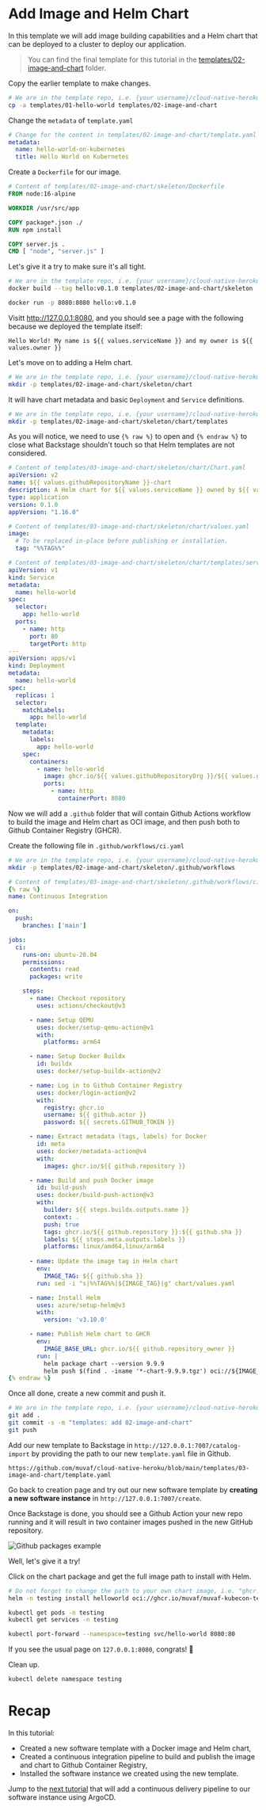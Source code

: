 # Add Image and Helm Chart

In this template we will add image building capabilities and a Helm chart that
can be deployed to a cluster to deploy our application.

> You can find the final template for this tutorial in the
> [templates/02-image-and-chart](templates/02-image-and-chart) folder.

Copy the earlier template to make changes.
```bash
# We are in the template repo, i.e. {your username}/cloud-native-heroku on Github.
cp -a templates/01-hello-world templates/02-image-and-chart
```

Change the `metadata` of `template.yaml`
```yaml
# Change for the content in templates/02-image-and-chart/template.yaml
metadata:
  name: hello-world-on-kubernetes
  title: Hello World on Kubernetes
```

Create a `Dockerfile` for our image.
```dockerfile
# Content of templates/02-image-and-chart/skeleton/Dockerfile
FROM node:16-alpine

WORKDIR /usr/src/app

COPY package*.json ./
RUN npm install

COPY server.js .
CMD [ "node", "server.js" ]
```

Let's give it a try to make sure it's all tight.
```bash
# We are in the template repo, i.e. {your username}/cloud-native-heroku on Github.
docker build --tag hello:v0.1.0 templates/02-image-and-chart/skeleton
```
```bash
docker run -p 8080:8080 hello:v0.1.0
```

Visitt http://127.0.0.1:8080, and you should see a page with the following
because we deployed the template itself:
```
Hello World! My name is ${{ values.serviceName }} and my owner is ${{ values.owner }}
```

Let's move on to adding a Helm chart.
```bash
# We are in the template repo, i.e. {your username}/cloud-native-heroku on Github.
mkdir -p templates/02-image-and-chart/skeleton/chart
```
It will have chart metadata and basic `Deployment` and `Service` definitions.
```bash
# We are in the template repo, i.e. {your username}/cloud-native-heroku on Github.
mkdir -p templates/02-image-and-chart/skeleton/chart/templates
```

As you will notice, we need to use `{% raw %}` to open and `{% endraw %}` to
close what Backstage shouldn't touch so that Helm templates are not considered.
```yaml
# Content of templates/03-image-and-chart/skeleton/chart/Chart.yaml
apiVersion: v2
name: ${{ values.githubRepositoryName }}-chart
description: A Helm chart for ${{ values.serviceName }} owned by ${{ values.owner }}
type: application
version: 0.1.0
appVersion: "1.16.0"
```
```yaml
# Content of templates/03-image-and-chart/skeleton/chart/values.yaml
image:
  # To be replaced in-place before publishing or installation.
  tag: "%%TAG%%"
```
```yaml
# Content of templates/03-image-and-chart/skeleton/chart/templates/service.yaml
apiVersion: v1
kind: Service
metadata:
  name: hello-world
spec:
  selector:
    app: hello-world
  ports:
    - name: http
      port: 80
      targetPort: http
---
apiVersion: apps/v1
kind: Deployment
metadata:
  name: hello-world
spec:
  replicas: 1
  selector:
    matchLabels:
      app: hello-world
  template:
    metadata:
      labels:
        app: hello-world
    spec:
      containers:
        - name: hello-world
          image: ghcr.io/${{ values.githubRepositoryOrg }}/${{ values.githubRepositoryName }}:{% raw %}{{ .Values.image.tag }}{% endraw %}
          ports:
            - name: http
              containerPort: 8080
```

Now we will add a `.github` folder that will contain Github Actions workflow
to build the image and Helm chart as OCI image, and then push both to Github
Container Registry (GHCR). 

Create the following file in `.github/workflows/ci.yaml`
```bash
# We are in the template repo, i.e. {your username}/cloud-native-heroku on Github.
mkdir -p templates/02-image-and-chart/skeleton/.github/workflows
```
```yaml
# Content of templates/03-image-and-chart/skeleton/.github/workflows/ci.yaml
{% raw %}
name: Continuous Integration

on:
  push:
    branches: ['main']

jobs:
  ci:
    runs-on: ubuntu-20.04
    permissions:
      contents: read
      packages: write

    steps:
      - name: Checkout repository
        uses: actions/checkout@v3

      - name: Setup QEMU
        uses: docker/setup-qemu-action@v1
        with:
          platforms: arm64

      - name: Setup Docker Buildx
        id: buildx
        uses: docker/setup-buildx-action@v2

      - name: Log in to Github Container Registry
        uses: docker/login-action@v2
        with:
          registry: ghcr.io
          username: ${{ github.actor }}
          password: ${{ secrets.GITHUB_TOKEN }}

      - name: Extract metadata (tags, labels) for Docker
        id: meta
        uses: docker/metadata-action@v4
        with:
          images: ghcr.io/${{ github.repository }}

      - name: Build and push Docker image
        id: build-push
        uses: docker/build-push-action@v3
        with:
          builder: ${{ steps.buildx.outputs.name }}
          context: .
          push: true
          tags: ghcr.io/${{ github.repository }}:${{ github.sha }}
          labels: ${{ steps.meta.outputs.labels }}
          platforms: linux/amd64,linux/arm64
      
      - name: Update the image tag in Helm chart
        env:
          IMAGE_TAG: ${{ github.sha }}
        run: sed -i "s|%%TAG%%|${IMAGE_TAG}|g" chart/values.yaml

      - name: Install Helm
        uses: azure/setup-helm@v3
        with:
          version: 'v3.10.0'

      - name: Publish Helm chart to GHCR
        env:
          IMAGE_BASE_URL: ghcr.io/${{ github.repository_owner }}
        run: |
          helm package chart --version 9.9.9
          helm push $(find . -iname '*-chart-9.9.9.tgz') oci://${IMAGE_BASE_URL}
{% endraw %}
```

Once all done, create a new commit and push it.
```bash
# We are in the template repo, i.e. {your username}/cloud-native-heroku on Github.
git add .
git commit -s -m "templates: add 02-image-and-chart"
git push
```

Add our new template to Backstage in `http://127.0.0.1:7007/catalog-import`
by providing the path to our new `template.yaml` file in Github.
```
https://github.com/muvaf/cloud-native-heroku/blob/main/templates/03-image-and-chart/template.yaml
```

Go back to creation page and try out our new software template by **creating a
new software instance** in `http://127.0.0.1:7007/create`.

Once Backstage is done, you should see a Github Action your new repo running and
it will result in two container images pushed in the new GitHub repository.

![Github packages example](assets/packages-pushed.png)

Well, let's give it a try!

Click on the chart package and get the full image path to install with Helm.
```bash
# Do not forget to change the path to your own chart image, i.e. "ghcr.io/{github user}/{repo}-chart"
helm -n testing install helloworld oci://ghcr.io/muvaf/muvaf-kubecon-testing-chart --version 9.9.9 --create-namespace --wait
```
```bash
kubectl get pods -n testing
kubectl get services -n testing
```
```bash
kubectl port-forward --namespace=testing svc/hello-world 8080:80
```

If you see the usual page on `127.0.0.1:8080`, congrats! 🎉

Clean up.
```bash
kubectl delete namespace testing
```

# Recap

In this tutorial:
* Created a new software template with a Docker image and Helm chart,
* Created a continuous integration pipeline to build and publish the image and
  chart to Github Container Registry,
* Installed the software instance we created using the new template.

Jump to the [next tutorial](04-argocd.md) that will add a continuous delivery
pipeline to our software instance using ArgoCD.
